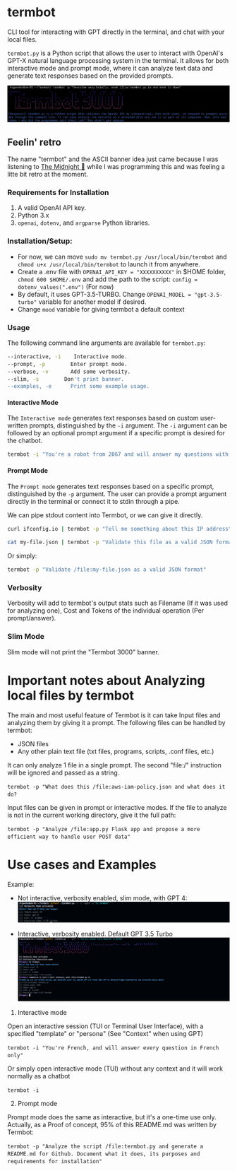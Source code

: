 # termbot
CLI tool for interacting with GPT directly in the terminal, and chat with your local files.

`termbot.py` is a Python script that allows the user to interact with OpenAI's GPT-X natural language processing system in the terminal. It allows for both interactive mode and prompt mode, where it can analyze text data and generate text responses based on the provided prompts.

![termbot-prompt-mode Image](termbot-prompt-mode.png)

## Feelin' retro

The name "termbot" and the ASCII banner idea just came because I was listening to [The Midnight 🎵](https://www.youtube.com/watch?v=VoD8RSnfpyo) while I was programming this and was feeling a litte bit retro at the moment.

### Requirements for Installation
1. A valid OpenAI API key.
2. Python 3.x
3. `openai`, `dotenv`, and `argparse` Python libraries.

### Installation/Setup:

* For now, we can move `sudo mv termbot.py /usr/local/bin/termbot` and `chmod u+x /usr/local/bin/termbot` to launch it from anywhere.
* Create a .env file with `OPENAI_API_KEY = "XXXXXXXXXX"` in $HOME folder, `chmod 600 $HOME/.env` and add the path to the script:
`config = dotenv_values(".env")` (For now)
* By default, it uses GPT-3.5-TURBO. Change `OPENAI_MODEL = "gpt-3.5-turbo"` variable for another model if desired.
* Change `mood` variable for giving termbot a default context

### Usage
The following command line arguments are available for `termbot.py`:

```bash
--interactive, -i    Interactive mode.
--prompt, -p        Enter prompt mode.
--verbose, -v       Add some verbosity.
--slim, -s        Don't print banner.
--examples, -e      Print some example usage.
```

#### Interactive Mode
The `Interactive mode` generates text responses based on custom user-written prompts, distinguished by the `-i` argument. The `-i` argument can be followed by an optional prompt argument if a specific prompt is desired for the chatbot.

```bash
termbot -i "You're a robot from 2067 and will answer my questions with a very robotic manner"
```

#### Prompt Mode
The `Prompt mode` generates text responses based on a specific prompt, distinguished by the `-p` argument. The user can provide a prompt argument directly in the terminal or connect it to stdin through a pipe.

We can pipe stdout content into Termbot, or we can give it directly.
```bash
curl ifconfig.io | termbot -p "Tell me something about this IP address"
```

```bash
cat my-file.json | termbot -p "Validate this file as a valid JSON format"
```
Or simply:

```bash
termbot -p "Validate /file:my-file.json as a valid JSON format"
```
### Verbosity

Verbosity will add to termbot's output stats such as Filename (If it was used for analyzing one), Cost and Tokens of the individual operation (Per prompt/answer).

### Slim Mode

Slim mode will not print the "Termbot 3000" banner.

# Important notes about Analyzing local files by termbot

The main and most useful feature of Termbot is it can take Input files and analyzing them by giving it a prompt. The following files can be handled by termbot:
* JSON files
* Any other plain text file (txt files, programs, scripts, .conf files, etc.)

It can only analyze 1 file in a single prompt. The second "file:/" instruction will be ignored and passed as a string.

`termbot -p "What does this /file:aws-iam-policy.json and what does it do?`

Input files can be given in prompt or interactive modes. If the file to analyze is not in the current working directory, give it the full path:

`termbot -p "Analyze /file:app.py Flask app and propose a more efficient way to handle user POST data"`

# Use cases and Examples

Example:

* Not interactive, verbosity enabled, slim mode, with GPT 4:
![termbot verbosity, GPT 4](termbot-verbosity-gpt4.PNG)

* Interactive, verbosity enabled. Default GPT 3.5 Turbo
![Termbot Interactive + Verbosity enabled](termbot-verbosity-interactive.PNG)

1. Interactive mode

Open an interactive session (TUI or Terminal User Interface), with a specified "template" or "persona" (See "Context" when using GPT)

`termbot -i "You're French, and will answer every question in French only"`

Or simply open interactive mode (TUI) without any context and it will work normally as a chatbot

`termbot -i`

2. Prompt mode

Prompt mode does the same as interactive, but it's a one-time use only. Actually, as a Proof of concept, 95% of this README.md was written by Termbot:

`termbot -p "Analyze the script /file:termbot.py and generate a README.md for Github. Document what it does, its purposes and requirements for installation"`
